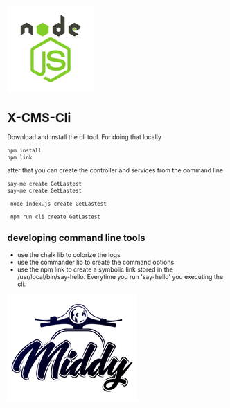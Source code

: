 ![X-Spring-Cli](./_media/node-js.png)

# X-CMS-Cli

Download and install the cli tool.
For doing that locally 

```$bash
npm install
npm link
```
after that you can create the controller and services from the command line
```$bash
say-me create GetLastest
say-me create GetLastest
```
```$bash
 node index.js create GetLastest
```
```$bash
 npm run cli create GetLastest
```


## developing command line tools
- use the chalk lib to colorize the logs
- use the commander lib to create the command options
- use the npm link to create a symbolic link stored in the /usr/local/bin/say-hello.
Everytime you run 'say-hello' you executing the cli.


![X-Spring-Cli](./_media/middy.png)
